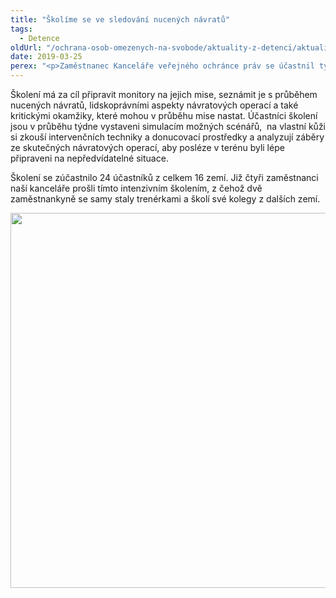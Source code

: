 ```yaml
---
title: "Školíme se ve sledování nucených návratů"
tags:
  - Detence
oldUrl: "/ochrana-osob-omezenych-na-svobode/aktuality-z-detenci/aktuality-z-detenci-2019/skolime-se-ve-sledovani-nucenych-navratu/"
date: 2019-03-25
perex: "<p>Zaměstnanec Kanceláře veřejného ochránce práv se účastnil týdenního školení, které připravilo Mezinárodní středisko pro rozvoj migračních politik (ICMPD) ve spolupráci s agenturou Frontex a trenéry z řad eskortujících policistů a kanceláře řeckého a českého ombudsmana. </p>"
---
```


<!-- imported from the old website -->

<p>Školení má za cíl připravit monitory na jejich mise, seznámit je s průběhem nucených návratů, lidskoprávními aspekty návratových operací a také kritickými okamžiky, které mohou v průběhu mise nastat. Účastníci školení jsou v průběhu týdne vystaveni simulacím možných scénářů,  na vlastní kůži si zkouší intervenčních techniky a donucovací prostředky a analyzují záběry ze skutečných návratových operací, aby posléze v terénu byli lépe připraveni na nepředvídatelné situace. </p> <p>Školení se zúčastnilo 24 účastníků z celkem 16 zemí. Již čtyři zaměstnanci naší kanceláře prošli tímto intenzivním školením, z čehož dvě zaměstnankyně se samy staly trenérkami a školí své kolegy z dalších zemí. </p><p><img src="https://www.ochrance.cz/uploads/RTEmagicC_DET_ilustrace.jpg.jpg" width="600" height="600" alt="" /></p>

